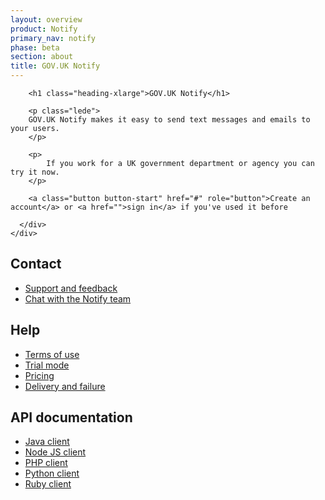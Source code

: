```yaml
---
layout: overview
product: Notify
primary_nav: notify
phase: beta
section: about
title: GOV.UK Notify
---
```


<div class="product-style">
  <div id="content">
    <div class="grid-row">
      <div class="column-two-thirds">

        <h1 class="heading-xlarge">GOV.UK Notify</h1>

        <p class="lede"> 
        GOV.UK Notify makes it easy to send text messages and emails to your users.
        </p>

        <p>
        	If you work for a UK government department or agency you can try it now.
        </p>

        <a class="button button-start" href="#" role="button">Create an account</a> or <a href="">sign in</a> if you've used it before

      </div>
    </div>
  </div>
</div>

<main id="content" class="content" role="main">

<div class="grid-row">
	<div class="column-one-third">
	  <h2>Contact</h2>
	  <ul>
	    <li><a href="/feedback">Support and feedback</a></li>
	    <li><a href="https://ukgovernmentdigital.slack.com/messages/govuk-notify">Chat with the Notify team</a></li>
	  </ul>
	</div>
	<div class="column-one-third">
	  <h2>Help</h2>
	  <ul>
	    <li><a href="/terms">Terms of use</a></li>
	    <li><a href="/trial-mode">Trial mode</a></li>
	    <li><a href="/pricing">Pricing</a></li>
	    <li><a href="/delivery-and-failure">Delivery and failure</a></li>
	  </ul>
	</div>
	<div class="column-one-third">
	  <h2>API documentation</h2>
	  <ul>           
	    <li><a href="documentation.html#installation">Java client</a></li>
	    <li><a href="documentation.html#installation10">Node JS client</a></li>
	    <li><a href="documentation.html#php-client">PHP client</a></li> 
	    <li><a href="documentation.html#installation20">Python client</a></li>
	    <li><a href="documentation.html#installation26">Ruby client</a></li>  
	  </ul>
	</div>
</div>

</main>